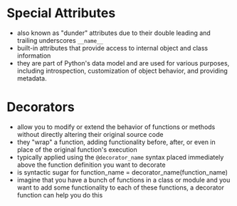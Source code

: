 # Special Attributes
- also known as "dunder" attributes due to their double leading and trailing underscores `__name__`
- built-in attributes that provide access to internal object and class information
- they are part of Python's data model and are used for various purposes, including introspection, customization of object behavior, and providing metadata.

# Decorators
- allow you to modify or extend the behavior of functions or methods without directly altering their original source code
- they "wrap" a function, adding functionality before, after, or even in place of the original function's execution
- typically applied using the `@decorator_name` syntax placed immediately above the function definition you want to decorate
- is syntactic sugar for function_name = decorator_name(function_name)
- imagine that you have a bunch of functions in a class or module and you want to add some functionality to each of these functions, a decorator function can help you do this